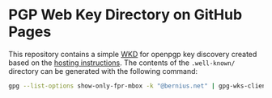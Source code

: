 # PGP Web Key Directory on GitHub Pages

This repository contains a simple [WKD] for openpgp key discovery created based on the [hosting instructions].
The contents of the `.well-known/` directory can be generated with the following command:

```bash
gpg --list-options show-only-fpr-mbox -k "@bernius.net" | gpg-wks-client -v --install-key
```


[WKD]: https://wiki.gnupg.org/WKD
[hosting instructions]: https://wiki.gnupg.org/WKDHosting
